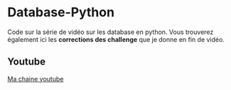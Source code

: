 # Database-Python
Code sur la série de vidéo sur les database en python.
Vous trouverez également ici les **corrections des challenge** que je donne en fin de vidéo.

## Youtube
[Ma chaine youtube](https://www.youtube.com/channel/UChDVo_Uqomuk7KnMVp-Lhhw)
